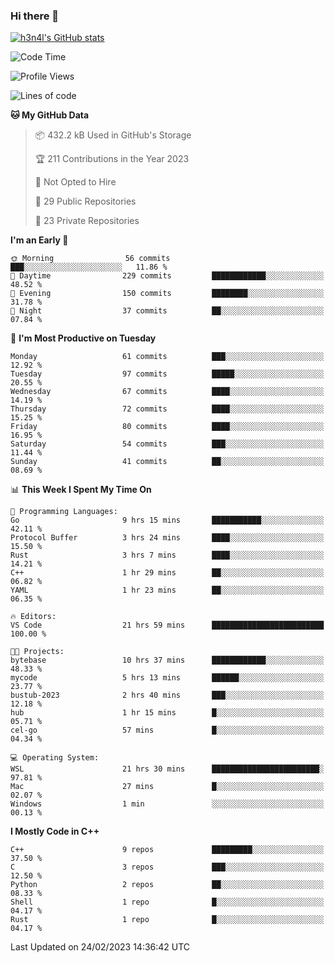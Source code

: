 ### Hi there 👋

[![h3n4l's GitHub stats](https://github-readme-stats.vercel.app/api?username=h3n4l&count_private=true&show_icons=true&theme=radical)](https://github.com/h3n4l/github-readme-stats)

<!--START_SECTION:waka-->
![Code Time](http://img.shields.io/badge/Code%20Time-973%20hrs%209%20mins-blue)

![Profile Views](http://img.shields.io/badge/Profile%20Views-1-blue)

![Lines of code](https://img.shields.io/badge/From%20Hello%20World%20I%27ve%20Written-1.7%20million%20lines%20of%20code-blue)

**🐱 My GitHub Data** 

> 📦 432.2 kB Used in GitHub's Storage 
 > 
> 🏆 211 Contributions in the Year 2023
 > 
> 🚫 Not Opted to Hire
 > 
> 📜 29 Public Repositories 
 > 
> 🔑 23 Private Repositories 
 > 
**I'm an Early 🐤** 

```text
🌞 Morning                56 commits          ███░░░░░░░░░░░░░░░░░░░░░░   11.86 % 
🌆 Daytime                229 commits         ████████████░░░░░░░░░░░░░   48.52 % 
🌃 Evening                150 commits         ████████░░░░░░░░░░░░░░░░░   31.78 % 
🌙 Night                  37 commits          ██░░░░░░░░░░░░░░░░░░░░░░░   07.84 % 
```
📅 **I'm Most Productive on Tuesday** 

```text
Monday                   61 commits          ███░░░░░░░░░░░░░░░░░░░░░░   12.92 % 
Tuesday                  97 commits          █████░░░░░░░░░░░░░░░░░░░░   20.55 % 
Wednesday                67 commits          ████░░░░░░░░░░░░░░░░░░░░░   14.19 % 
Thursday                 72 commits          ████░░░░░░░░░░░░░░░░░░░░░   15.25 % 
Friday                   80 commits          ████░░░░░░░░░░░░░░░░░░░░░   16.95 % 
Saturday                 54 commits          ███░░░░░░░░░░░░░░░░░░░░░░   11.44 % 
Sunday                   41 commits          ██░░░░░░░░░░░░░░░░░░░░░░░   08.69 % 
```


📊 **This Week I Spent My Time On** 

```text
💬 Programming Languages: 
Go                       9 hrs 15 mins       ███████████░░░░░░░░░░░░░░   42.11 % 
Protocol Buffer          3 hrs 24 mins       ████░░░░░░░░░░░░░░░░░░░░░   15.50 % 
Rust                     3 hrs 7 mins        ████░░░░░░░░░░░░░░░░░░░░░   14.21 % 
C++                      1 hr 29 mins        ██░░░░░░░░░░░░░░░░░░░░░░░   06.82 % 
YAML                     1 hr 23 mins        ██░░░░░░░░░░░░░░░░░░░░░░░   06.35 % 

🔥 Editors: 
VS Code                  21 hrs 59 mins      █████████████████████████   100.00 % 

🐱‍💻 Projects: 
bytebase                 10 hrs 37 mins      ████████████░░░░░░░░░░░░░   48.33 % 
mycode                   5 hrs 13 mins       ██████░░░░░░░░░░░░░░░░░░░   23.77 % 
bustub-2023              2 hrs 40 mins       ███░░░░░░░░░░░░░░░░░░░░░░   12.18 % 
hub                      1 hr 15 mins        █░░░░░░░░░░░░░░░░░░░░░░░░   05.71 % 
cel-go                   57 mins             █░░░░░░░░░░░░░░░░░░░░░░░░   04.34 % 

💻 Operating System: 
WSL                      21 hrs 30 mins      ████████████████████████░   97.81 % 
Mac                      27 mins             █░░░░░░░░░░░░░░░░░░░░░░░░   02.07 % 
Windows                  1 min               ░░░░░░░░░░░░░░░░░░░░░░░░░   00.13 % 
```

**I Mostly Code in C++** 

```text
C++                      9 repos             █████████░░░░░░░░░░░░░░░░   37.50 % 
C                        3 repos             ███░░░░░░░░░░░░░░░░░░░░░░   12.50 % 
Python                   2 repos             ██░░░░░░░░░░░░░░░░░░░░░░░   08.33 % 
Shell                    1 repo              █░░░░░░░░░░░░░░░░░░░░░░░░   04.17 % 
Rust                     1 repo              █░░░░░░░░░░░░░░░░░░░░░░░░   04.17 % 
```




 Last Updated on 24/02/2023 14:36:42 UTC
<!--END_SECTION:waka-->

